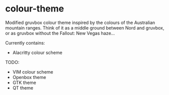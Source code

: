 # colour-theme
Modified gruvbox colour theme inspired by the colours of the Australian mountain ranges.
Think of it as a middle ground between Nord and gruvbox, or as gruvbox without the Fallout:
New Vegas haze...


Currently contains:
+ Alacritty colour scheme

TODO:
+ VIM colour scheme
+ Openbox theme
+ GTK theme
+ QT theme
